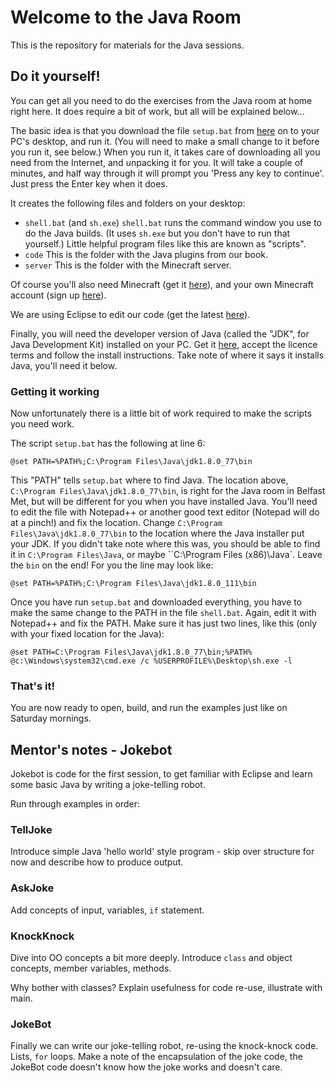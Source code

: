 # Welcome to the Java Room

This is the repository for materials for the Java sessions.  

## Do it yourself!

You can get all you need to do the exercises from the Java room at home right here.  It 
does require a bit of work, but all will be explained below...

The basic idea is that you download the file `setup.bat` from [here](https://raw.githubusercontent.com/coderdojobelfast/java/master/setup.bat) on to your PC's desktop, and run it. (You will need to make a small change to it before you run it, see below.)  When you run it, it takes care of downloading all you need from the Internet, and unpacking it for you. It will take a couple of minutes, and half way through it will prompt you 'Press any key to continue'.  Just press the Enter key when it does.

It creates the following files and folders on your desktop:

* `shell.bat` (and `sh.exe`) `shell.bat` runs the command window you use to do the 
Java builds.  (It uses `sh.exe` but you don't have to run that yourself.)   Little
helpful program files like this are known as "scripts".
* `code`  This is the folder with the Java plugins from our book.
* `server` This is the folder with the Minecraft server.


Of course you'll also need Minecraft (get it [here](https://minecraft.net/en/download/)), and your own Minecraft account (sign up [here](https://minecraft.net/)).

We are using Eclipse to edit our code (get the latest [here](https://eclipse.org/downloads/)).

Finally, you will need the developer version of Java (called the "JDK", for Java Development Kit) installed on your PC. Get it [here](http://www.oracle.com/technetwork/java/javase/downloads/index.html), accept the licence terms and follow the install instructions. 
Take note of where it says it installs Java, you'll need it below.

### Getting it working

Now unfortunately there is a little bit of work required to make the scripts you need work.

The script `setup.bat` has the following at line 6: 

    @set PATH=%PATH%;C:\Program Files\Java\jdk1.8.0_77\bin
    
This "PATH" tells `setup.bat` where to find Java. The location above, `C:\Program Files\Java\jdk1.8.0_77\bin`, is right for the Java room in Belfast Met, but will be different for you when you have installed Java.  You'll need to edit the file with Notepad++ or another good text editor (Notepad will do at a pinch!) and fix the location.
Change `C:\Program Files\Java\jdk1.8.0_77\bin` to the location where the Java installer put your JDK. If you didn't take note where this was, you should be able to find it in `C:\Program Files\Java`, or maybe ``C:\Program Files (x86)\Java\`. Leave the `bin` on the end! For you the line may look like:

    @set PATH=%PATH%;C:\Program Files\Java\jdk1.8.0_111\bin


Once you have run `setup.bat` and downloaded everything, you have to make the same change to the PATH in the file `shell.bat`. Again, edit it with Notepad++ and fix the PATH.
Make sure it has just two lines, like this (only with your fixed location for the Java): 

    @set PATH=C:\Program Files\Java\jdk1.8.0_77\bin;%PATH%
    @c:\Windows\system32\cmd.exe /c %USERPROFILE%\Desktop\sh.exe -l
    

### That's it!

You are now ready to open, build, and run the examples just like on Saturday mornings.



## Mentor's notes - Jokebot

Jokebot is code for the first session, to get familiar with Eclipse and learn some basic Java by writing a joke-telling robot.

Run through examples in order:

### TellJoke

Introduce simple Java 'hello world' style program - skip over structure for now and describe how to produce output.

### AskJoke

Add concepts of input, variables, `if` statement.

### KnockKnock

Dive into OO concepts a bit more deeply.  Introduce `class` and object concepts, member variables, methods.

Why bother with classes?  Explain usefulness for code re-use, illustrate with main.

### JokeBot

Finally we can write our joke-telling robot, re-using the knock-knock code. Lists, `for` loops.  Make a note of the encapsulation of the joke code, the JokeBot code doesn't know how the joke works and doesn't care.





